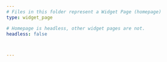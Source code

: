 ```yaml
---
# Files in this folder represent a Widget Page (homepage)
type: widget_page

# Homepage is headless, other widget pages are not.
headless: false



---
```

